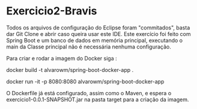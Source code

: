 # Exercicio2-Bravis

 Todos os arquivos de configuração do Eclipse foram "commitados", basta dar Git Clone e abrir caso queira usar este IDE.
 Este exercício foi feito com Spring Boot e um banco de dados em memória principal, executando o main da Classe principal
não é necessária nenhuma configuração.

 Para criar e rodar a imagem do Docker siga :
 
 docker build -t alvarowm/spring-boot-docker-app .                                
 
 
 docker run -it -p 8080:8080 alvarowm/spring-boot-docker-app
 
 O Dockerfile já está configurado, assim como o Maven, e espera o exercicio1-0.0.1-SNAPSHOT.jar na pasta target para a criação da imagem.
